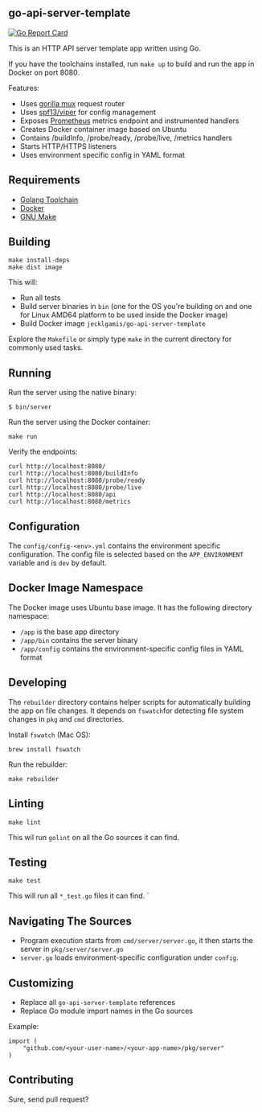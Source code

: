 ## go-api-server-template

[![Go Report Card](https://goreportcard.com/badge/github.com/jecklgamis/go-api-server-template)](https://goreportcard.com/report/github.com/jecklgamis/go-api-server-template)

This is an HTTP API server template app written using Go. 

If you have the toolchains installed, run `make up` to build and run the app in Docker on port 8080.

Features:
* Uses [gorilla mux](https://github.com/gorilla/mux) request router
* Uses [spf13/viper](https://github.com/spf13/viper) for config management
* Exposes [Prometheus](prometheus.io) metrics endpoint and instrumented handlers
* Creates Docker container image based on Ubuntu
* Contains /buildInfo, /probe/ready, /probe/live, /metrics handlers  
* Starts HTTP/HTTPS listeners
* Uses environment specific config in YAML format


## Requirements
* [Golang Toolchain](https://golang.org/doc/install)
* [Docker](https://docs.docker.com/get-docker/)
* [GNU Make](https://www.gnu.org/software/make/)

## Building
```
make install-deps
make dist image
```
This will: 
* Run all tests 
* Build server binaries in `bin` (one for the OS you're building on and one for Linux AMD64 platform to be used 
  inside the Docker image)
* Build Docker image `jecklgamis/go-api-server-template`

Explore the `Makefile` or simply type `make` in the current directory for commonly used tasks.

## Running
Run the server using the native binary:
```
$ bin/server
```
Run the server using the Docker container:
```
make run
```

Verify the endpoints:
```
curl http://localhost:8080/
curl http://localhost:8080/buildInfo
curl http://localhost:8080/probe/ready
curl http://localhost:8080/probe/live
curl http://localhost:8080/api
curl http://localhost:8080/metrics
```

## Configuration
The `config/config-<env>.yml` contains the environment specific configuration. The config file is selected  based on 
the `APP_ENVIRONMENT` variable and is `dev` by default.

## Docker Image Namespace
The Docker image uses Ubuntu base image. It has the following directory namespace:
* `/app` is the base app directory
* `/app/bin` contains the server binary 
* `/app/config` contains the environment-specific config files in YAML format

## Developing
The `rebuilder` directory contains helper scripts for automatically building the app on file changes. 
It depends on `fswatch`for detecting file system changes in `pkg` and `cmd` directories.

Install `fswatch` (Mac OS):
````
brew install fswatch
````

Run the rebuilder:
```
make rebuilder
```


## Linting
```
make lint
```
This wil run `golint` on all the Go sources it can find.

## Testing

```
make test
```
This will run all `*_test.go` files it can find.
`

## Navigating The Sources
* Program execution starts from `cmd/server/server.go`, it then starts the server in `pkg/server/server.go`
* `server.go` loads environment-specific configuration under `config`.

## Customizing
* Replace all `go-api-server-template` references
* Replace Go module import names in the Go sources 

Example:
```
import (
	"github.com/<your-user-name>/<your-app-name>/pkg/server"
)
```

## Contributing
Sure, send pull request?
